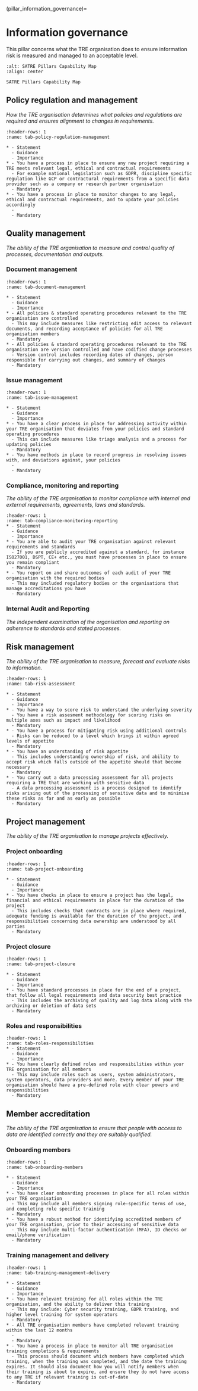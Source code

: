 (pillar_information_governance)=

# Information governance

This pillar concerns what the TRE organisation does to ensure information risk is measured and managed to an acceptable level.

```{figure} ../../images/Capability_Map/full.drawio.svg
:alt: SATRE Pillars Capability Map
:align: center

SATRE Pillars Capability Map
```

<!-- See all pillars of the SATRE Pillars Capability Map here: {ref}`satre_pillars` -->

## Policy regulation and management

_How the TRE organisation determines what policies and regulations are required and ensures alignment to changes in requirements._

```{list-table}
:header-rows: 1
:name: tab-policy-regulation-management

* - Statement
  - Guidance
  - Importance
* - You have a process in place to ensure any new project requiring a TRE meets relevant legal, ethical and contractual requirements
  - For example national legislation such as GDPR, discipline specific regulation like GCP or contractural requirements from a specific data provider such as a company or research partner organisation
  - Mandatory
* - You have a process in place to monitor changes to any legal, ethical and contractual requirements, and to update your policies accordingly
  -
  - Mandatory
```

## Quality management

_The ability of the TRE organisation to measure and control quality of processes, documentation and outputs._

### Document management

```{list-table}
:header-rows: 1
:name: tab-document-management

* - Statement
  - Guidance
  - Importance
* - All policies & standard operating procedures relevant to the TRE organisation are controlled
  - This may include measures like restricting edit access to relevant documents, and recording acceptance of policies for all TRE organisation members
  - Mandatory
* - All policies & standard operating procedures relevant to the TRE organisation are version controlled and have codified change processes
  - Version control includes recording dates of changes, person responsible for carrying out changes, and summary of changes
  - Mandatory
```

### Issue management

```{list-table}
:header-rows: 1
:name: tab-issue-management

* - Statement
  - Guidance
  - Importance
* - You have a clear process in place for addressing activity within your TRE organisation that deviates from your policies and standard operating procedures
  - This can include measures like triage analysis and a process for updating policies
  - Mandatory
* - You have methods in place to record progress in resolving issues with, and deviations against, your policies
  -
  - Mandatory
```

### Compliance, monitoring and reporting

_The ability of the TRE organisation to monitor compliance with internal and external requirements, agreements, laws and standards._

```{list-table}
:header-rows: 1
:name: tab-compliance-monitoring-reporting
* - Statement
  - Guidance
  - Importance
* - You are able to audit your TRE organisation against relevant requirements and standards
  - If you are publicly accredited against a standard, for instance ISO27001, DSPT, CE+ etc., you must have processes in place to ensure you remain compliant
  - Mandatory
* - You report on and share outcomes of each audit of your TRE organisation with the required bodies
  - This may included regulatory bodies or the organisations that manage accreditations you have
  - Mandatory
```

### Internal Audit and Reporting

_The independent examination of the organisation and reporting on adherence to standards and stated processes._

## Risk management

_The ability of the TRE organisation to measure, forecast and evaluate risks to information._

```{list-table}
:header-rows: 1
:name: tab-risk-assessment

* - Statement
  - Guidance
  - Importance
* - You have a way to score risk to understand the underlying severity
  - You have a risk assesment methodology for scoring risks on multiple axes such as impact and likelihood
  - Mandatory
* - You have a process for mitigating risk using additional controls
  - Risks can be reduced to a level which brings it within agreed levels of appetite
  - Mandatory
* - You have an understanding of risk appetite
  - This includes understanding ownership of risk, and ability to accept risk which falls outside of the appetite should that become necessary
  - Mandatory
* - You carry out a data processing assessment for all projects requiring a TRE that are working with sensitive data
  - A data processing assessment is a process designed to identify risks arising out of the processing of sensitive data and to minimise these risks as far and as early as possible
  - Mandatory
```

## Project management

_The ability of the TRE organisation to manage projects effectively._

### Project onboarding

```{list-table}
:header-rows: 1
:name: tab-project-onboarding

* - Statement
  - Guidance
  - Importance
* - You have checks in place to ensure a project has the legal, financial and ethical requirements in place for the duration of the project
  - This includes checks that contracts are in place where required, adequate funding is available for the duration of the project, and responsibilities concerning data ownership are understood by all parties
  - Mandatory
```

### Project closure

```{list-table}
:header-rows: 1
:name: tab-project-closure

* - Statement
  - Guidance
  - Importance
* - You have standard processes in place for the end of a project, that follow all legal requirements and data security best practice
  - This includes the archiving of quality and log data along with the archiving or deletion of data sets
  - Mandatory
```

### Roles and responsibilities

```{list-table}
:header-rows: 1
:name: tab-roles-responsibilities
* - Statement
  - Guidance
  - Importance
* - You have clearly defined roles and responsibilities within your TRE organisation for all members
  - This may include roles such as users, system administrators, system operators, data providers and more. Every member of your TRE organisation should have a pre-defined role with clear powers and responsibilities
  - Mandatory
```

## Member accreditation

_The ability of the TRE organisation to ensure that people with access to data are identified correctly and they are suitably qualified._

### Onboarding members

```{list-table}
:header-rows: 1
:name: tab-onboarding-members

* - Statement
  - Guidance
  - Importance
* - You have clear onboarding processes in place for all roles within your TRE organisation
  - This may include all members signing role-specific terms of use, and completing role specific training
  - Mandatory
* - You have a robust method for identifying accredited members of your TRE organisation, prior to their accessing of sensitive data
  - This may include multi-factor authentication (MFA), ID checks or email/phone verification
  - Mandatory
```

### Training management and delivery

```{list-table}
:header-rows: 1
:name: tab-training-management-delivery

* - Statement
  - Guidance
  - Importance
* - You have relevant training for all roles within the TRE organisation, and the ability to deliver this training
  - This may include: Cyber security training, GDPR training, and higher level training for system operators
  - Mandatory
* - All TRE organisation members have completed relevant training within the last 12 months
  -
  - Mandatory
* - You have a process in place to monitor all TRE organisation training completions & requirements
  - This process should document which members have completed which training, when the training was completed, and the date the training expires. It should also document how you will notify members when their training is about to expire, and ensure they do not have access to any TRE if relevant training is out-of-date
  - Mandatory
```
